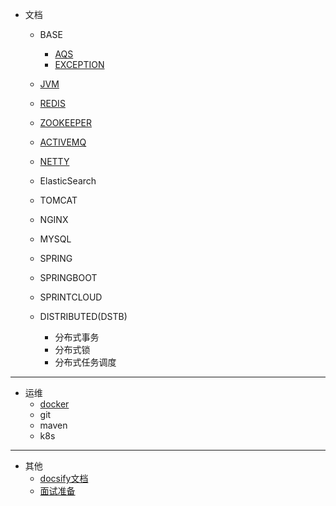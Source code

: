 * 文档

  - BASE
  	+ [AQS](base/AQS.md)
	+ [EXCEPTION](exception/exception.md)

  - [JVM](jvm/jvm.md)
  - [REDIS](redis/redis.md)
  - [ZOOKEEPER](zookeeper/zk.md)
  - [ACTIVEMQ](activemq/acmq.md)
  - [NETTY](netty/netty.md)
  - ElasticSearch
  - TOMCAT
  - NGINX
  - MYSQL
  - SPRING
  - SPRINGBOOT
  - SPRINTCLOUD
  - DISTRIBUTED(DSTB)
  	+ 分布式事务
	+ 分布式锁
	+ 分布式任务调度

---
* 运维
  - [docker](docker/docker.md)
  - git
  - maven
  - k8s

---

* 其他
	- [docsify文档](https://docsify.js.org/#/zh-cn/)
	- [面试准备](JVM/review-preparement.md)


